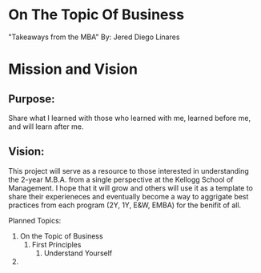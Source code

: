 # On The Topic Of Business
"Takeaways from the MBA"
By: Jered Diego Linares


# Mission and Vision
## Purpose: 
Share what I learned with those who learned with me, learned before me, and will learn after me. 

## Vision: 
This project will serve as a resource to those interested in understanding the 2-year M.B.A. from a single perspective at the Kellogg School of Management. I hope that it will grow and others will use it as a template to share their experieneces and eventually become a way to aggrigate best practices from each program (2Y, 1Y, E&W, EMBA) for the benifit of all. 


Planned Topics: 
1. On the Topic of Business
    1. First Principles
        1. Understand Yourself
2.  


